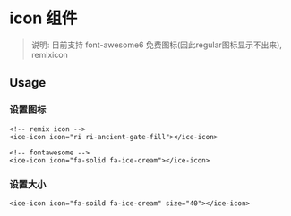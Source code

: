 # icon 组件

> 说明: 目前支持 font-awesome6 免费图标(因此regular图标显示不出来), remixicon

## Usage

### 设置图标

```wxml
<!-- remix icon -->
<ice-icon icon="ri ri-ancient-gate-fill"></ice-icon>

<!-- fontawesome -->
<ice-icon icon="fa-solid fa-ice-cream"></ice-icon>
```

### 设置大小

```wxml
<ice-icon icon="fa-soild fa-ice-cream" size="40"></ice-icon>
```
